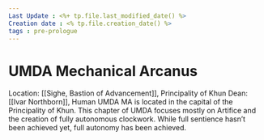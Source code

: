 ```yaml
---
Last Update : <%+ tp.file.last_modified_date() %>
Creation date : <% tp.file.creation_date() %>
tags : pre-prologue
---
```



# UMDA Mechanical Arcanus 
Location: [[Sighe, Bastion of Advancement]], Principality of Khun Dean: [[Ivar Northborn]], Human
UMDA MA is located in the capital of the Principality of Khun. This chapter of UMDA focuses mostly on Artifice and the creation of fully autonomous clockwork. While full sentience hasn’t been achieved yet, full autonomy has been achieved.